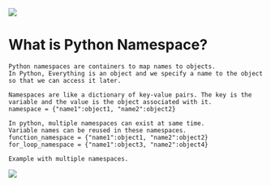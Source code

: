 ![](https://github.com/JeffreybVilla/100DaysOfPython/blob/main/images/python-variable-scope-resolution-legb.png)

# What is Python Namespace?
    Python namespaces are containers to map names to objects.
    In Python, Everything is an object and we specify a name to the object so that we can access it later.

    Namespaces are like a dictionary of key-value pairs. The key is the variable and the value is the object associated with it. 
    namespace = {"name1":object1, "name2":object2}

    In python, multiple namespaces can exist at same time. 
    Variable names can be reused in these namespaces.
    function_namespace = {"name1":object1, "name2":object2}
    for_loop_namespace = {"name1":object3, "name2":object4}

    Example with multiple namespaces.
![](https://github.com/JeffreybVilla/100DaysOfPython/blob/main/images/python-namespace-example.png)
